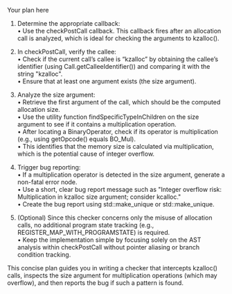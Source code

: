 Your plan here

1. Determine the appropriate callback:  
   • Use the checkPostCall callback. This callback fires after an allocation call is analyzed, which is ideal for checking the arguments to kzalloc().

2. In checkPostCall, verify the callee:  
   • Check if the current call’s callee is “kzalloc” by obtaining the callee’s identifier (using Call.getCalleeIdentifier()) and comparing it with the string "kzalloc".  
   • Ensure that at least one argument exists (the size argument).

3. Analyze the size argument:  
   • Retrieve the first argument of the call, which should be the computed allocation size.  
   • Use the utility function findSpecificTypeInChildren<BinaryOperator> on the size argument to see if it contains a multiplication operation.  
   • After locating a BinaryOperator, check if its operator is multiplication (e.g., using getOpcode() equals BO_Mul).  
   • This identifies that the memory size is calculated via multiplication, which is the potential cause of integer overflow.

4. Trigger bug reporting:  
   • If a multiplication operator is detected in the size argument, generate a non-fatal error node.  
   • Use a short, clear bug report message such as "Integer overflow risk: Multiplication in kzalloc size argument; consider kcalloc."  
   • Create the bug report using std::make_unique<BasicBugReport> or std::make_unique<PathSensitiveBugReport>.

5. (Optional) Since this checker concerns only the misuse of allocation calls, no additional program state tracking (e.g., REGISTER_MAP_WITH_PROGRAMSTATE) is required.  
   • Keep the implementation simple by focusing solely on the AST analysis within checkPostCall without pointer aliasing or branch condition tracking.

This concise plan guides you in writing a checker that intercepts kzalloc() calls, inspects the size argument for multiplication operations (which may overflow), and then reports the bug if such a pattern is found.